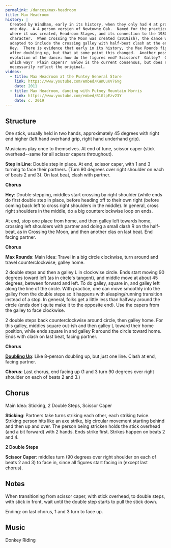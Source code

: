 ```yaml
---
permalink: /dances/max-headroom
title: Max Headroom
history: |
  Created by Windham, early in its history, when they only had 4 at practice
  one day.  A 4 person version of Newtowne Oak.  Named for the practice space
  where it was created, Headroom Stages, and its connection to the 1980's TV
  character.  When Crossing the Moon was created (2019ish), the dance was
  adapted to include the crossing galley with half-beat clash at the end of the
  Hey.  There is evidence that early in its history, the Max Rounds figure came
  after doubling up, but that at some point this changed.  Another possible
  evolution of the dance: how do the figures end? Scissors?  Galley?  Galley
  which way?  Plain capers?  Below is the current consensus, but does not
  necessarily reflect the original.
videos:
  - title: Max Headroom at the Puntey General Store
    link: https://www.youtube.com/embed/KWnUuKV76Vg
    date: 2011
  - title: Max Headroom, dancing with Putney Mountain Morris
    link: https://www.youtube.com/embed/B1GlpEzv23Y
    date: c. 2019
---
```


## Structure

One stick, usually held in two hands, approximately 45 degrees with right end higher (left hand overhand grip, right hand underhand grip).

Musicians play once to themselves.  At end of tune, scissor caper (stick overhead--same for all scissor capers throughout).

**Step in Line**: Double step in place.  At end, scissor caper, with 1 and 3 turning to face their partners.  (Turn 90 degrees over right shoulder on each of beats 2 and 3).  On last beat, clash with partner.

**Chorus**

**Hey**: Double stepping, middles start crossing by right shoulder (while ends do first double step in place, before heading off to their own right (before coming back left to cross right shoulders in the middle).  In general, cross right shoulders in the middle, do a big counterclockwise loop on ends.

At end, stop one place from home, and then galley left towards home, crossing left shoulders with partner and doing a small clash R on the half-beat, as in Crossing the Moon, and then another clas on last beat.  End facing partner.

**Chorus**

**Max Rounds**: Main Idea: Travel in a big circle clockwise, turn around and travel counterclockwise, galley home.

2 double steps and then a galley L in clockwise circle.  Ends start moving 90 degrees toward left (as in circle's tangent), and middle move at about 45 degrees, between forward and left.  To do galley, square in, and galley left along the line of the circle.  With practice, one can move smoothly into the galley from the double steps so it happens with aleaping/running transition instead of a stop.  In general, folks get a little less than halfway around the circle (ends don't quite make it to the opposite end).  Use the capers from the galley to face clockwise.

2 double steps back counterclockwise around circle, then galley home.  For this galley, middles square out-ish and then galley L toward their home position, while ends square in and galley R around the circle toward home.  Ends with clash on last beat, facing partner.

**Chorus**

**[Doubling Up](/figures#doubling-up)**: Like 8-person doubling up, but just one line.  Clash at end, facing partner.

**Chorus**: Last chorus, end facing up (1 and 3 turn 90 degrees over right shoulder on each of beats 2 and 3.)

## Chorus

Main Idea: Sticking, 2 Double Steps, Scissor Caper

**Sticking**: Partners take turns striking each other, each striking twice.  Striking person hits like an axe strike, big circular movement starting behind and then up and over.  The person being stricken holds the stick overhead (and a bit forward) with 2 hands.  Ends strike first.  Strikes happen on beats 2 and 4.

**2 Double Steps**

**Scissor Caper**: middles turn (90 degrees over right shoulder on each of beats 2 and 3) to face in, since all figures start facing in (except last chorus).

## Notes

When transitioning from scissor caper, with stick overhead, to double steps, with stick in front, wait until the double step starts to pull the stick down.

Ending: on last chorus, 1 and 3 turn to face up.

## Music

Donkey Riding

